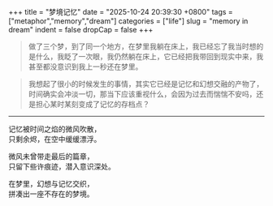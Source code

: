 +++
title = "梦境记忆"
date = "2025-10-24 20:39:30 +0800"
tags = ["metaphor","memory","dream"]
categories = ["life"]
slug = "memory in dream"
indent = false
dropCap = false
+++

> 做了三个梦，到了同一个地方，在梦里我躺在床上，我已经忘了我当时想的是什么，我眨了一次眼，我仍然躺在床上，它已经把我带回到现实中来，我甚至都没意识到我上一秒还在梦里。

> 我想起了很小的时候发生的事情，其实它已经是记忆和幻想交融的产物了，时间确实会冲淡一切，那当下应该重视什么，会因为过去而惴惴不安吗，还是担心某时某刻变成了记忆的存档点？

---
记忆被时间之焰的微风吹散，  
只剩余烬，在空中缓缓漂浮。  

微风未曾带走最后的篇章，  
只留下些许痕迹，潜入意识深处。  

在梦里，幻想与记忆交织，  
拼凑出一座不存在的梦境。  


